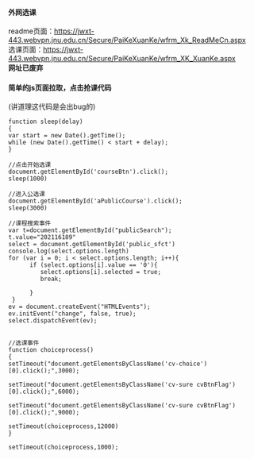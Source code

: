 #### 外网选课
readme页面：https://jwxt-443.webvpn.jnu.edu.cn/Secure/PaiKeXuanKe/wfrm_Xk_ReadMeCn.aspx  
选课页面：https://jwxt-443.webvpn.jnu.edu.cn/Secure/PaiKeXuanKe/wfrm_XK_XuanKe.aspx  
**网址已废弃**

#### 简单的js页面拉取，点击抢课代码
(讲道理这代码是会出bug的)  
```
function sleep(delay)
{
var start = new Date().getTime();
while (new Date().getTime() < start + delay);
}

//点击开始选课
document.getElementById('courseBtn').click();
sleep(1000)

//进入公选课
document.getElementById('aPublicCourse').click();
sleep(3000)

//课程搜索事件
var t=document.getElementById("publicSearch");
t.value="202116189"
select = document.getElementById('public_sfct')
console.log(select.options.length)
for (var i = 0; i < select.options.length; i++){
      if (select.options[i].value == '0'){
         select.options[i].selected = true;
         break;

      }
 }
ev = document.createEvent("HTMLEvents");
ev.initEvent("change", false, true);
select.dispatchEvent(ev);


//选课事件
function choiceprocess()
{
setTimeout("document.getElementsByClassName('cv-choice')[0].click();",3000);

setTimeout("document.getElementsByClassName('cv-sure cvBtnFlag')[0].click();",6000);

setTimeout("document.getElementsByClassName('cv-sure cvBtnFlag')[0].click();",9000);

setTimeout(choiceprocess,12000)
}

setTimeout(choiceprocess,1000);
```
